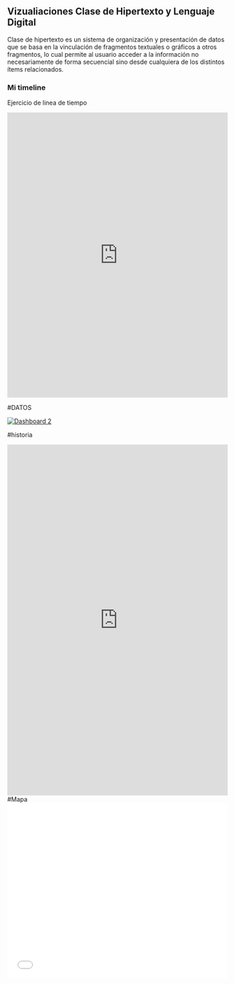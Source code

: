 ## Vizualiaciones Clase de Hipertexto y Lenguaje Digital 

Clase de hipertexto es un sistema de organización y presentación de datos que se basa en la vinculación de fragmentos textuales o gráficos a otros fragmentos, lo cual permite al usuario acceder a la información no necesariamente de forma secuencial sino desde cualquiera de los distintos ítems relacionados.


### Mi timeline

Ejercicio de linea de tiempo 

<iframe src='https://cdn.knightlab.com/libs/timeline3/latest/embed/index.html?source=1LjoPoVMYNgxly5X8UoITiH3NljbhZdOfClwWrrqpElk&font=Default&lang=en&initial_zoom=2&height=650' width='100%' height='650' webkitallowfullscreen mozallowfullscreen allowfullscreen frameborder='0'></iframe>

#DATOS
<div class='tableauPlaceholder' id='viz1510710735935' style='position: relative'><noscript><a href='#'><img alt='Dashboard 2 ' src='https:&#47;&#47;public.tableau.com&#47;static&#47;images&#47;hu&#47;hurtos_1&#47;Dashboard2&#47;1_rss.png' style='border: none' /></a></noscript><object class='tableauViz'  style='display:none;'><param name='host_url' value='https%3A%2F%2Fpublic.tableau.com%2F' /> <param name='embed_code_version' value='3' /> <param name='site_root' value='' /><param name='name' value='hurtos_1&#47;Dashboard2' /><param name='tabs' value='no' /><param name='toolbar' value='yes' /><param name='static_image' value='https:&#47;&#47;public.tableau.com&#47;static&#47;images&#47;hu&#47;hurtos_1&#47;Dashboard2&#47;1.png' /> <param name='animate_transition' value='yes' /><param name='display_static_image' value='yes' /><param name='display_spinner' value='yes' /><param name='display_overlay' value='yes' /><param name='display_count' value='yes' /></object></div>                <script type='text/javascript'>                    var divElement = document.getElementById('viz1510710735935');                    var vizElement = divElement.getElementsByTagName('object')[0];                    vizElement.style.minWidth='200px';vizElement.style.maxWidth='200px';vizElement.style.width='100%';vizElement.style.minHeight='200px';vizElement.style.maxHeight='200px';vizElement.style.height=(divElement.offsetWidth*0.75)+'px';                    var scriptElement = document.createElement('script');                    scriptElement.src = 'https://public.tableau.com/javascripts/api/viz_v1.js';                    vizElement.parentNode.insertBefore(scriptElement, vizElement);                </script>

#historia 
<iframe src="https://uploads.knightlab.com/storymapjs/4c1b681abdd3192dd6407aa4a9790680/la-ruta-de-mi-vida/index.html" frameborder="0" width="100%" height="800"></iframe>
#Mapa

<iframe id="datawrapper-chart-r6waX" src="//datawrapper.dwcdn.net/r6waX/1/" scrolling="no" frameborder="0" allowtransparency="true" allowfullscreen="allowfullscreen" webkitallowfullscreen="webkitallowfullscreen" mozallowfullscreen="mozallowfullscreen" oallowfullscreen="oallowfullscreen" msallowfullscreen="msallowfullscreen" style="width: 0; min-width: 100% !important;" height="400"></iframe><script type="text/javascript">if("undefined"==typeof window.datawrapper)window.datawrapper={};window.datawrapper["r6waX"]={},window.datawrapper["r6waX"].embedDeltas={"100":525,"200":475,"300":425,"400":400,"500":400,"600":400,"700":375,"800":375,"900":375,"1000":375},window.datawrapper["r6waX"].iframe=document.getElementById("datawrapper-chart-r6waX"),window.datawrapper["r6waX"].iframe.style.height=window.datawrapper["r6waX"].embedDeltas[Math.min(1e3,Math.max(100*Math.floor(window.datawrapper["r6waX"].iframe.offsetWidth/100),100))]+"px",window.addEventListener("message",function(a){if("undefined"!=typeof a.data["datawrapper-height"])for(var b in a.data["datawrapper-height"])if("r6waX"==b)window.datawrapper["r6waX"].iframe.style.height=a.data["datawrapper-height"][b]+"px"});</script>
